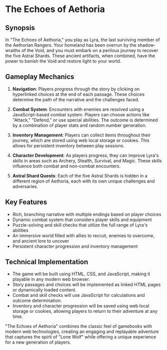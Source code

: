 # The Echoes of Aethoria

## Synopsis

In "The Echoes of Aethoria," you play as Lyra, the last surviving member of the Aethorian Rangers. Your homeland has been overrun by the shadow-wraiths of the Void, and you must embark on a perilous journey to recover the five Astral Shards. These ancient artifacts, when combined, have the power to banish the Void and restore light to your world.

## Gameplay Mechanics

1. **Navigation**: Players progress through the story by clicking on hyperlinked choices at the end of each passage. These choices determine the path of the narrative and the challenges faced.

2. **Combat System**: Encounters with enemies are resolved using a JavaScript-based combat system. Players can choose actions like "Attack," "Defend," or use special abilities. The outcome is determined by a combination of player stats and random number generation.

3. **Inventory Management**: Players can collect items throughout their journey, which are stored using web local storage or cookies. This allows for persistent inventory between play sessions.

4. **Character Development**: As players progress, they can improve Lyra's skills in areas such as Archery, Stealth, Survival, and Magic. These skills influence both combat and non-combat encounters.

5. **Astral Shard Quests**: Each of the five Astral Shards is hidden in a different region of Aethoria, each with its own unique challenges and adversaries.

## Key Features

- Rich, branching narrative with multiple endings based on player choices
- Dynamic combat system that considers player skills and equipment
- Puzzle-solving and skill checks that utilize the full range of Lyra's abilities
- An immersive world filled with allies to recruit, enemies to overcome, and ancient lore to uncover
- Persistent character progression and inventory management

## Technical Implementation

- The game will be built using HTML, CSS, and JavaScript, making it playable in any modern web browser.
- Story passages and choices will be implemented as linked HTML pages or dynamically loaded content.
- Combat and skill checks will use JavaScript for calculations and outcome determination.
- Inventory and character progression will be saved using web local storage or cookies, allowing players to return to their adventure at any time.

"The Echoes of Aethoria" combines the classic feel of gamebooks with modern web technologies, creating an engaging and replayable adventure that captures the spirit of "Lone Wolf" while offering a unique experience for a new generation of players.
